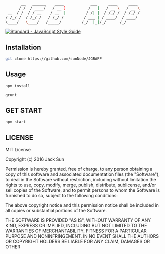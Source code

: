 ```bash
       __   ______    ____            ___     ____     ____ 
      / /  / ____/   / __ )          /   |   / __ \   / __ \
 __  / /  / / __    / __  |         / /| |  / /_/ /  / /_/ /
/ /_/ /  / /_/ /   / /_/ /         / ___ | / ____/  / ____/ 
\____/   \____/   /_____/         /_/  |_|/_/      /_/      

```

[![Standard - JavaScript Style Guide](https://img.shields.io/badge/code%20style-standard-brightgreen.svg)](http://standardjs.com/)
## Installation
```bash
git clone https://github.com/sunNode/JGBAPP
```

## Usage
```bash
npm install
```
```bash
grunt
```

## GET START
```bash
npm start
```

## LICENSE
MIT License

Copyright (c) 2016 Jack Sun

Permission is hereby granted, free of charge, to any person obtaining a copy
of this software and associated documentation files (the "Software"), to deal
in the Software without restriction, including without limitation the rights
to use, copy, modify, merge, publish, distribute, sublicense, and/or sell
copies of the Software, and to permit persons to whom the Software is
furnished to do so, subject to the following conditions:

The above copyright notice and this permission notice shall be included in all
copies or substantial portions of the Software.

THE SOFTWARE IS PROVIDED "AS IS", WITHOUT WARRANTY OF ANY KIND, EXPRESS OR
IMPLIED, INCLUDING BUT NOT LIMITED TO THE WARRANTIES OF MERCHANTABILITY,
FITNESS FOR A PARTICULAR PURPOSE AND NONINFRINGEMENT. IN NO EVENT SHALL THE
AUTHORS OR COPYRIGHT HOLDERS BE LIABLE FOR ANY CLAIM, DAMAGES OR OTHER

